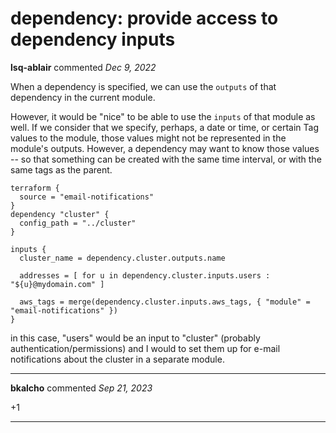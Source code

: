 # dependency: provide access to dependency inputs

**lsq-ablair** commented *Dec 9, 2022*

When a dependency is specified, we can use the `outputs` of that dependency in the current module.

However, it would be "nice" to be able to use the `inputs` of that module as well. If we consider that we specify, perhaps, a date or time, or certain Tag values to the module, those values might not be represented in the module's outputs. However, a dependency may want to know those values -- so that something can be created with the same time interval, or with the same tags as the parent.

```
terraform {
  source = "email-notifications"
}
dependency "cluster" {
  config_path = "../cluster"
}

inputs {
  cluster_name = dependency.cluster.outputs.name

  addresses = [ for u in dependency.cluster.inputs.users : "${u}@mydomain.com" ]

  aws_tags = merge(dependency.cluster.inputs.aws_tags, { "module" = "email-notifications" })
}
```
in this case, "users" would be an input to "cluster" (probably authentication/permissions) and I would to set them up for e-mail notifications about the cluster in a separate module.
<br />
***


**bkalcho** commented *Sep 21, 2023*

+1
***

